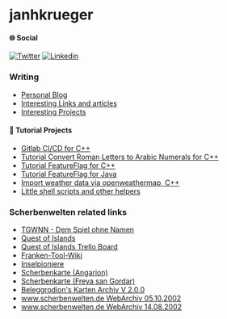 # janhkrueger

#### &#127760; Social

[![Twitter](https://img.shields.io/twitter/follow/janhkrueger?style=social)](https://twitter.com/janhkrueger) 
[![Linkedin](https://img.shields.io/badge/-janhkrueger-blue?style=flat-square&logo=Linkedin&logoColor=white&link=https://www.linkedin.com/in/janhkrueger/)](https://www.linkedin.com/in/janhkrueger/)




### Writing
- [Personal Blog](https://janhkrueger.gitlab.io/blog/)
- [Interesting Links and articles](https://gitlab.com/janhkrueger/interesting-links)
- [Interesting Projects](https://gitlab.com/janhkrueger/interesting-projects)

#### &#128295; Tutorial Projects
- [Gitlab CI/CD for C++](https://gitlab.com/janhkrueger/GitlabCICDforCpp)
- [Tutorial Convert Roman Letters to Arabic Numerals for C++](https://gitlab.com/janhkrueger/TutorialConvertRomanLettersToArabicNumeralsforCpp)
- [Tutorial FeatureFlag for C++](https://gitlab.com/janhkrueger/TutorialFeatureFlagforCpp)
- [Tutorial FeatureFlag for Java](https://gitlab.com/janhkrueger/TutorialFeatureFlagforJava)
- [Import weather data via openweathermap, C++](https://gitlab.com/janhkrueger/importweather)
- [Little shell scripts and other helpers](https://gitlab.com/janhkrueger/littlehelpers)

### Scherbenwelten related links
- [TGWNN - Dem Spiel ohne Namen](https://tgwnn.rpgame.de/)
- [Quest of Islands](https://www.questofislands.com/)
- [Quest of Islands Trello Board](https://trello.com/b/ivV6TEX9/quest-of-islands)
- [Franken-Tool-Wiki](http://www.franken-tool.de/hilfe/index.php?title=Hauptseite)
- [Inselpioniere](https://inselpioniere.de)
- [Scherbenkarte (Angarion)](http://angarion.de/sw/scherbenkarte/sw_karte.html)
- [Scherbenkarte (Freya san Gordar)](http://web89.server-drome.net/scherbenkarte/)
- [Beleggrodion's Karten Archiv V 2.0.0](http://solarwars.nextgen.ch/projects/sw/)
- [www.scherbenwelten.de WebArchiv 05.10.2002](http://web.archive.org/web/20021005194549/www.scherbenwelten.de/start.php)
- [www.scherbenwelten.de WebArchiv 14.08.2002](http://web.archive.org/web/20020813233137/www.scherbenwelten.de/start.php)
